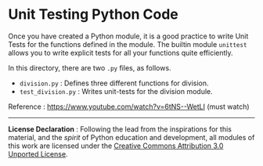 # Unit Testing Python Code

Once you have created a Python module, it is a good practice to write Unit Tests for the functions defined in the module. The builtin module `unittest` allows you to write explicit tests for all your functions quite efficiently.

In this directory, there are two `.py` files, as follows.
- `division.py` : Defines three different functions for division.
- `test_division.py` : Writes unit-tests for the division module.

Reference : https://www.youtube.com/watch?v=6tNS--WetLI (must watch)

---

**License Declaration** : Following the lead from the inspirations for this material, and the *spirit* of Python education and development, all modules of this work are licensed under the [Creative Commons Attribution 3.0 Unported License](http://creativecommons.org/licenses/by/3.0/).
